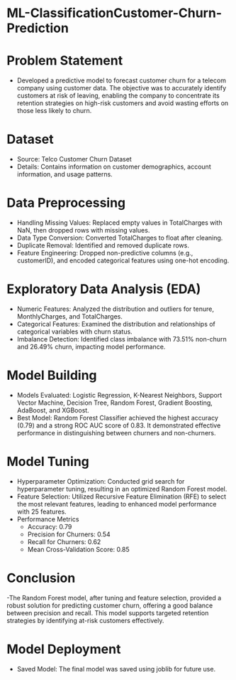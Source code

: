 # ML-ClassificationCustomer-Churn-Prediction


# Problem Statement
- Developed a predictive model to forecast customer churn for a telecom company using customer data. The objective was to accurately identify customers at risk of leaving, enabling the company to concentrate its retention strategies on high-risk customers and avoid wasting efforts on those less likely to churn.

# Dataset
- Source: Telco Customer Churn Dataset
- Details: Contains information on customer demographics, account information, and usage patterns.

# Data Preprocessing
- Handling Missing Values: Replaced empty values in TotalCharges with NaN, then dropped rows with missing values.
- Data Type Conversion: Converted TotalCharges to float after cleaning.
- Duplicate Removal: Identified and removed duplicate rows.
- Feature Engineering: Dropped non-predictive columns (e.g., customerID), and encoded categorical features using one-hot encoding.
# Exploratory Data Analysis (EDA)
- Numeric Features: Analyzed the distribution and outliers for tenure, MonthlyCharges, and TotalCharges.
- Categorical Features: Examined the distribution and relationships of categorical variables with churn status.
- Imbalance Detection: Identified class imbalance with 73.51% non-churn and 26.49% churn, impacting model performance.
# Model Building
- Models Evaluated: Logistic Regression, K-Nearest Neighbors, Support Vector Machine, Decision Tree, Random Forest, Gradient Boosting, AdaBoost, and XGBoost.
- Best Model: Random Forest Classifier achieved the highest accuracy (0.79) and a strong ROC AUC score of 0.83. It demonstrated effective performance in distinguishing between churners and non-churners.
# Model Tuning
- Hyperparameter Optimization: Conducted grid search for hyperparameter tuning, resulting in an optimized Random Forest model.
- Feature Selection: Utilized Recursive Feature Elimination (RFE) to select the most relevant features, leading to enhanced model performance with 25 features.
- Performance Metrics
    - Accuracy: 0.79
    - Precision for Churners: 0.54
    - Recall for Churners: 0.62
    - Mean Cross-Validation Score: 0.85
# Conclusion
-The Random Forest model, after tuning and feature selection, provided a robust solution for predicting customer churn, offering a good balance between precision and recall. This model supports targeted retention strategies by identifying at-risk customers effectively.

# Model Deployment
- Saved Model: The final model was saved using joblib for future use.
